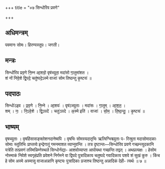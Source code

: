 +++
title = "०७ सिन्धोरिव प्रवणे"

+++
## अधिमन्त्रम्
पवमानः सोमः। हिरण्यस्तूपः। जगती।

## मन्त्रः
सिन्धो॑रिव प्रव॒णे नि॒म्न आ॒शवो॒ वृष॑च्युता॒ मदा॑सो गा॒तुमा॑शत ।  
शं नो॑ निवे॒शे द्वि॒पदे॒ चतु॑ष्पदे॒ऽस्मे वाजाः॑ सोम तिष्ठन्तु कृ॒ष्टयः॑ ॥

## पदपाठः
सिन्धोः॑ऽइव । प्र॒व॒णे । नि॒म्ने । आ॒शवः॑ । वृष॑ऽच्युताः । मदा॑सः । गा॒तुम् । आ॒श॒त॒ ।  
शम् । नः॒ । नि॒ऽवे॒शे । द्वि॒ऽपदे॑ । चतुः॑ऽपदे । अ॒स्मे इति॑ । वाजाः॑ । सो॒म॒ । ति॒ष्ठ॒न्तु॒ । कृ॒ष्टयः॑ ॥

## भाष्यम्
वृषच्युताः । वृषहिंसासङ्क्लेशनदानेष्वपि । वृषभिः सोमस्यदातृभिः ऋत्विग्भिश्च्युताः प- रिस्रुता मदासोमादकाः सोमाः स्तुतिभिः प्राप्तव्ये इन्द्रेगातुं गमनमाशत व्याप्नुवन्ति । तत्र दृष्टान्तः—सिन्धोरिव प्रवणे गच्छन्त्युदकानि यत्रेति तत्प्रवणं तस्मिन्निम्नेस्थले सिन्धोर्नद्या- आशवोव्याप्ता आपोयथा गच्छन्ति तद्वत् । अथप्रत्यक्षः । हेसोम नोस्माकं निवेशे स्वगृहंप्रति प्रवेशने निर्गमने वा द्विपदे पुत्रादिकाय चतुष्पदे गवादिकाय पशवे शं सुखं कुरु । किंच हे सोम अस्मे अस्मासु वाजाअन्नानि कृष्टयः पुत्रादिकाः प्रजाश्च तिष्ठन्तु अन्नादिकं देही- त्यर्थः ॥ ७ ॥